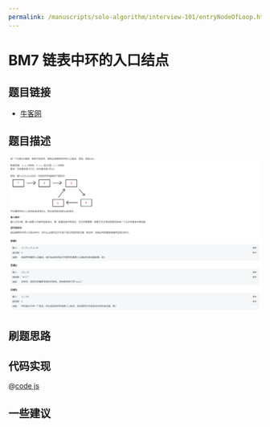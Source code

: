 ```yaml
---
permalink: /manuscripts/solo-algorithm/interview-101/entryNodeOfLoop.html
---
```

# BM7 链表中环的入口结点

## 题目链接

- [牛客网](https://www.nowcoder.com/share/jump/8484115461694593953358)

## 题目描述

![反转链表.png](../images/entryNodeOfLoop.png)

## 刷题思路

## 代码实现

@[code js](@code/algorithm/interview-101/entryNodeOfLoop.js)

## 一些建议

